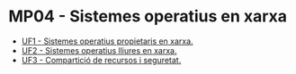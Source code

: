 # MP04 - Sistemes operatius en xarxa

- [UF1 - Sistemes operatius propietaris en xarxa.](uf1/readme.md)
- [UF2 - Sistemes operatius lliures en xarxa.](uf2/readme.md)
- [UF3 - Compartició de recursos i seguretat.](uf3/readme.md)
